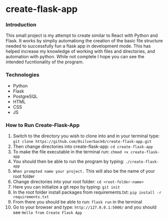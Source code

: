 # create-flask-app

### Introduction
This small project is my attempt to create similar to React with Python and Flask. It works by simpliy automationg the creation
of the basic file structure needed to successfully fun a flask app in development mode. This has helped increase my knowledge of working with files and directories, and automation with python. While not complete I hope you can see the intended fucntionality of the program.

### Technologies
* Python
* Flask
* PostgreSQL
* HTML
* CSS
* JS

### How to Run Create-Flask-App
1. Switch to the directory you wish to clone into and in your terminal type: `git clone https://github.com/0silverback0/create-flask-app.git`
2. Then change directories into create-flask-app: `cd create-flask-app`
3. To make the file executable in the terminal run: `chmod +x create-flask-app`
4. You should then be able to run the program by typing: `./create-flask-app`
5. `When prompted name your project.` This will also be the name of your root folder
6. Change directories into your root folder: `cd <root-folder-name>`
7. Here you can initialize a git repo by typing: `git init`
8. In the root folder install packages from requirements.txt: `pip install -r requirements.txt`
9. From there you should be able to run: `flask run` in the terminal
10. Go to your browser and type: `http://127.0.0.1:5000/` and you should see `Hello from Create Flask App`
